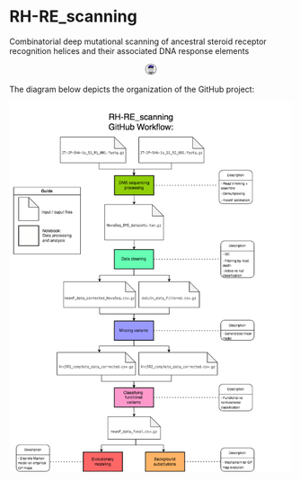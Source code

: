 # RH-RE_scanning
Combinatorial deep mutational scanning of ancestral steroid receptor recognition helices and their associated DNA response elements

<p align="center">
  <img src="./figures/main_fig1.png" alt="plot" width="20" height="20">
</p>

The diagram below depicts the organization of the GitHub project:

![plot](./figures/DMS_GPmap_DataProcessing.drawio.png)
